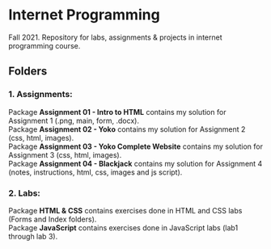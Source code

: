 # Internet Programming
Fall 2021. Repository for labs, assignments &amp; projects in internet programming course.

## Folders

### 1. Assignments:

<p>
    Package <b>Assignment 01 - Intro to HTML</b> contains my solution for Assignment 1 (.png, main, form, .docx). <br>
    Package <b>Assignment 02 - Yoko</b> contains my solution for Assignment 2 (css, html, images). <br>
    Package <b>Assignment 03 - Yoko Complete Website</b> contains my solution for Assignment 3 (css, html, images). <br>
    Package <b>Assignment 04 - Blackjack</b> contains my solution for Assignment 4 (notes, instructions, html, css, images and js script). <br>
</p>

### 2. Labs:

<p> 
    Package <b>HTML & CSS</b> contains exercises done in HTML and CSS labs (Forms and Index folders). <br>
    Package <b>JavaScript</b> contains exercises done in JavaScript labs (lab1 through lab 3). <br>
</p>
